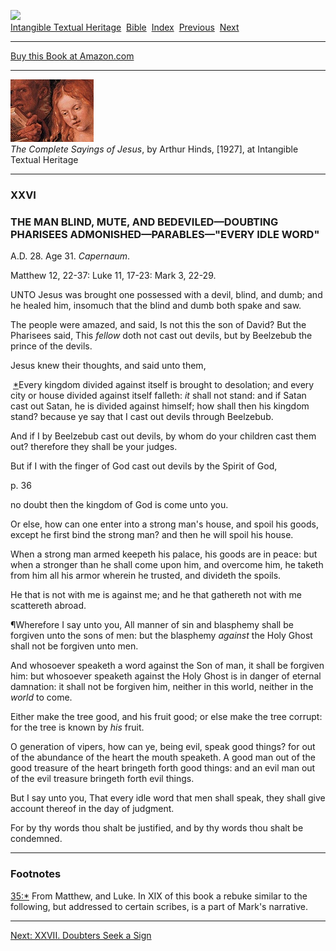 [![](../../cdshop/ithlogo.png)](../../index)  
[Intangible Textual Heritage](../../index)  [Bible](../index) 
[Index](index)  [Previous](csj028)  [Next](csj030) 

------------------------------------------------------------------------

[Buy this Book at
Amazon.com](https://www.amazon.com/exec/obidos/ASIN/B0027CSIX0/internetsacredte)

------------------------------------------------------------------------

[![](img/tease.jpg)](index)  
*The Complete Sayings of Jesus*, by Arthur Hinds, \[1927\], at
Intangible Textual Heritage

------------------------------------------------------------------------

### XXVI

### THE MAN BLIND, MUTE, AND BEDEVILED—DOUBTING PHARISEES ADMONISHED—PARABLES—"EVERY IDLE WORD"

A.D. 28. Age 31. *Capernaum*.

Matthew 12, 22-37: Luke 11, 17-23: Mark 3, 22-29.

UNTO Jesus was brought one possessed with a devil, blind, and dumb; and
he healed him, insomuch that the blind and dumb both spake and saw.

The people were amazed, and said, Is not this the son of David? But the
Pharisees said, This *fellow* doth not cast out devils, but by Beelzebub
the prince of the devils.

Jesus knew their thoughts, and said unto them,

<div class="jesussaid">

 <span id="fr_29"></span>[\*](#fn_28)Every kingdom divided against
itself is brought to desolation; and every city or house divided against
itself falleth: *it* shall not stand: and if Satan cast out Satan, he is
divided against himself; how shall then his kingdom stand? because ye
say that I cast out devils through Beelzebub.

And if I by Beelzebub cast out devils, by whom do your children cast
them out? therefore they shall be your judges.

But if I with the finger of God cast out devils by the Spirit of God,

</div>

<span id="page_36">p. 36</span>

<div class="jesussaid">

no doubt then the kingdom of God is come unto you.

Or else, how can one enter into a strong man's house, and spoil his
goods, except he first bind the strong man? and then he will spoil his
house.

When a strong man armed keepeth his palace, his goods are in peace: but
when a stronger than he shall come upon him, and overcome him, he taketh
from him all his armor wherein he trusted, and divideth the spoils.

He that is not with me is against me; and he that gathereth not with me
scattereth abroad.

¶Wherefore I say unto you, All manner of sin and blasphemy shall be
forgiven unto the sons of men: but the blasphemy *against* the Holy
Ghost shall not be forgiven unto men.

And whosoever speaketh a word against the Son of man, it shall be
forgiven him: but whosoever speaketh against the Holy Ghost is in danger
of eternal damnation: it shall not be forgiven him, neither in this
world, neither in the *world* to come.

Either make the tree good, and his fruit good; or else make the tree
corrupt: for the tree is known by *his* fruit.

O generation of vipers, how can ye, being evil, speak good things? for
out of the abundance of the heart the mouth speaketh. A good man out of
the good treasure of the heart bringeth forth good things: and an evil
man out of the evil treasure bringeth forth evil things.

But I say unto you, That every idle word that men shall speak, they
shall give account thereof in the day of judgment.

For by thy words thou shalt be justified, and by thy words thou shalt be
condemned.

</div>

------------------------------------------------------------------------

### Footnotes

<span id="fn_28"></span>[35:\*](csj029.htm#fr_29) From Matthew, and
Luke. In XIX of this book a rebuke similar to the following, but
addressed to certain scribes, is a part of Mark's narrative.

------------------------------------------------------------------------

[Next: XXVII. Doubters Seek a Sign](csj030)
